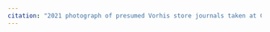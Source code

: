 ```yaml
---
citation: "2021 photograph of presumed Vorhis store journals taken at Caroline History Room, Slaterville Springs NY."
---
```

